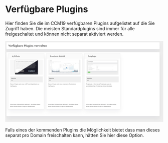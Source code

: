 # Verfügbare Plugins

Hier finden Sie die im CCM19 verfügbaren Plugins aufgelistet auf die Sie Zugriff haben. Die meisten Standardplugins sind immer für alle freigeschaltet und können nicht separat aktiviert werden. 

![screenshot-1641908666363](../assets/screenshot-1641908666363.jpg)

Falls eines der kommenden Plugins die Möglichkeit bietet dass man dieses separat pro Domain freischalten kann, hätten Sie hier diese Option.

